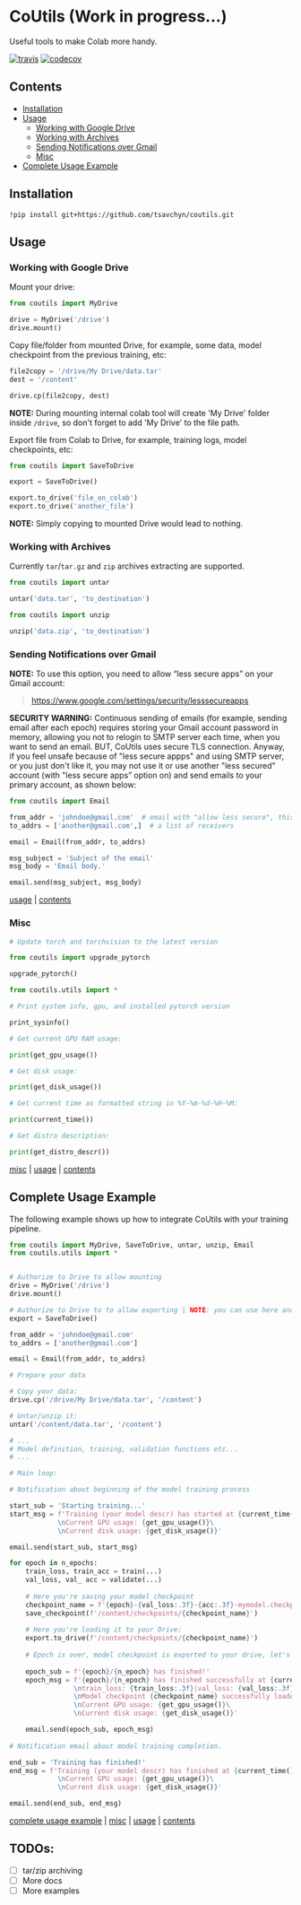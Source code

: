 # CoUtils (Work in progress...)

Useful tools to make Colab more handy.


[![travis](https://travis-ci.org/tsavchyn/coutils.svg?branch=master)](https://travis-ci.org/tsavchyn/coutils)
[![codecov](https://codecov.io/gh/tsavchyn/coutils/branch/master/graph/badge.svg)](https://codecov.io/gh/tsavchyn/coutils)

## Contents

- [Installation](#installation)
- [Usage](#usage)
  - [Working with Google Drive](#working-with-google-drive)
  - [Working with Archives](#working-with-archives)
  - [Sending Notifications over Gmail](#sending-notifications-over-gmail)
  - [Misc](#misc)
- [Complete Usage Example](#complete-usage-example)

## Installation

```
!pip install git+https://github.com/tsavchyn/coutils.git
```

## Usage

### Working with Google Drive

Mount your drive:

```python
from coutils import MyDrive

drive = MyDrive('/drive')
drive.mount()
```

Copy file/folder from mounted Drive, for example, some data, model checkpoint from the previous training, etc:

```python
file2copy = '/drive/My Drive/data.tar'
dest = '/content'

drive.cp(file2copy, dest)
```

**NOTE:** During mounting internal colab tool will create 'My Drive' folder inside `/drive`,
so don't forget to add 'My Drive' to the file path.

Export file from Colab to Drive, for example, training logs, model checkpoints, etc:

```python
from coutils import SaveToDrive

export = SaveToDrive()

export.to_drive('file_on_colab')
export.to_drive('another_file')
```

**NOTE:** Simply copying to mounted Drive would lead to nothing.

### Working with Archives

Currently `tar`/`tar.gz` and `zip` archives extracting are supported.

```python
from coutils import untar

untar('data.tar', 'to_destination')
```

```python
from coutils import unzip

unzip('data.zip', 'to_destination')
```

### Sending Notifications over Gmail

**NOTE:** To use this option, you need to allow “less secure apps” on your Gmail account:
> https://www.google.com/settings/security/lesssecureapps

**SECURITY WARNING:** Continuous sending of emails (for example, sending email after each epoch) requires storing your 
Gmail account password in memory, allowing you not to relogin to SMTP server each time, when you want to send an email.
BUT, CoUtils uses secure TLS connection. Anyway, if you feel unsafe because of "less secure appps" and using
SMTP server, or you just don't like it, you may not use it or use another "less secured" account
(with "less secure apps” option on) and send emails to your primary account, as shown below:

```python
from coutils import Email

from_addr = 'johndoe@gmail.com'  # email with "allow less secure", this account's SMTP server will be used as a sender
to_addrs = ['another@gmail.com',]  # a list of receivers

email = Email(from_addr, to_addrs)

msg_subject = 'Subject of the email'
msg_body = 'Email body.'

email.send(msg_subject, msg_body)
```
[usage](#usage) | [contents](#contents)

### Misc

```python
# Update torch and torchvision to the latest version

from coutils import upgrade_pytorch

upgrade_pytorch()
```

```python
from coutils.utils import *

# Print system info, gpu, and installed pytorch version

print_sysinfo()

# Get current GPU RAM usage:

print(get_gpu_usage())

# Get disk usage:

print(get_disk_usage())

# Get current time as formatted string in %Y-%m-%d-%H-%M:

print(current_time())

# Get distro description:

print(get_distro_descr())
```

[misc](#misc) | [usage](#usage) | [contents](#contents)

## Complete Usage Example

The following example shows up how to integrate CoUtils with your training pipeline.

```python
from coutils import MyDrive, SaveToDrive, untar, unzip, Email
from coutils.utils import *


# Authorize to Drive to allow mounting
drive = MyDrive('/drive')
drive.mount()

# Authorize to Drive to to allow exporting | NOTE: you can use here another Drive
export = SaveToDrive()

from_addr = 'johndoe@gmail.com'
to_addrs = ['another@gmail.com']

email = Email(from_addr, to_addrs)

# Prepare your data 

# Copy your data:
drive.cp('/drive/My Drive/data.tar', '/content')

# Untar/unzip it:
untar('/content/data.tar', '/content')

# ...
# Model definition, training, validation functions etc...
# ...

# Main loop:

# Notification about beginning of the model training process 

start_sub = 'Starting training...'
start_msg = f'Training (your model descr) has started at {current_time()}\
            \nCurrent GPU usage: {get_gpu_usage()}\
            \nCurrent disk usage: {get_disk_usage()}'

email.send(start_sub, start_msg)

for epoch in n_epochs:
    train_loss, train_acc = train(...)
    val_loss, val_ acc = validate(...)
      
    # Here you're saving your model checkpoint
    checkpoint_name = f'{epoch}-{val_loss:.3f}-{acc:.3f}-mymodel.checkpoint'  # this is just example
    save_checkpoint(f'/content/checkpoints/{checkpoint_name}')
    
    # Here you're loading it to your Drive:
    export.to_drive(f'/content/checkpoints/{checkpoint_name}')
    
    # Epoch is over, model checkpoint is exported to your drive, let's notify you about current success:
    
    epoch_sub = f'{epoch}/{n_epoch} has finished!'
    epoch_msg = f'{epoch}/{n_epoch} has finished successfully at {current_time()}\
                \ntrain_loss: {train_loss:.3f}|val_loss: {val_loss:.3f}|train_acc: {train_acc:.3f}|val_acc: {val_acc:.3f}\
                \nModel checkpoint {checkpoint_name} successfully loaded to Drive\
                \nCurrent GPU usage: {get_gpu_usage()}\
                \nCurrent disk usage: {get_disk_usage()}'

    email.send(epoch_sub, epoch_msg)
    
# Notification email about model training completion.

end_sub = 'Training has finished!'
end_msg = f'Training (your model descr) has finished at {current_time()}\
            \nCurrent GPU usage: {get_gpu_usage()}\
            \nCurrent disk usage: {get_disk_usage()}'

email.send(end_sub, end_msg)
```

[complete usage example](#complete-usage-example) | [misc](#misc) | [usage](#usage) | [contents](#contents)

## TODOs:

- [ ] tar/zip archiving
- [ ] More docs
- [ ] More examples
